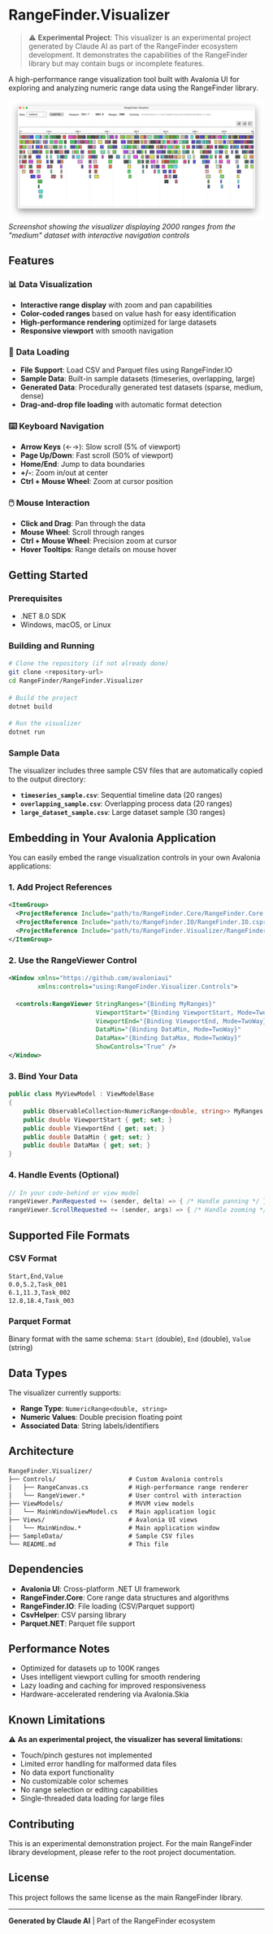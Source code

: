 # RangeFinder.Visualizer

> ⚠️ **Experimental Project**: This visualizer is an experimental project generated by Claude AI as part of the
> RangeFinder ecosystem development. It demonstrates the capabilities of the RangeFinder library but may contain bugs
> or incomplete features.

A high-performance range visualization tool built with Avalonia UI for exploring and analyzing numeric range data using the RangeFinder library.

![RangeFinder Visualizer Screenshot](SampleData/rangefinder_viz.png)
_Screenshot showing the visualizer displaying 2000 ranges from the "medium" dataset with interactive navigation controls_

## Features

### 📊 **Data Visualization**

- **Interactive range display** with zoom and pan capabilities
- **Color-coded ranges** based on value hash for easy identification
- **High-performance rendering** optimized for large datasets
- **Responsive viewport** with smooth navigation

### 📁 **Data Loading**

- **File Support**: Load CSV and Parquet files using RangeFinder.IO
- **Sample Data**: Built-in sample datasets (timeseries, overlapping, large)
- **Generated Data**: Procedurally generated test datasets (sparse, medium, dense)
- **Drag-and-drop file loading** with automatic format detection

### ⌨️ **Keyboard Navigation**

- **Arrow Keys** (←→): Slow scroll (5% of viewport)
- **Page Up/Down**: Fast scroll (50% of viewport)
- **Home/End**: Jump to data boundaries
- **+/-**: Zoom in/out at center
- **Ctrl + Mouse Wheel**: Zoom at cursor position

### 🖱️ **Mouse Interaction**

- **Click and Drag**: Pan through the data
- **Mouse Wheel**: Scroll through ranges
- **Ctrl + Mouse Wheel**: Precision zoom at cursor
- **Hover Tooltips**: Range details on mouse hover

## Getting Started

### Prerequisites

- .NET 8.0 SDK
- Windows, macOS, or Linux

### Building and Running

```bash
# Clone the repository (if not already done)
git clone <repository-url>
cd RangeFinder/RangeFinder.Visualizer

# Build the project
dotnet build

# Run the visualizer
dotnet run
```

### Sample Data

The visualizer includes three sample CSV files that are automatically copied to the output directory:

- **`timeseries_sample.csv`**: Sequential timeline data (20 ranges)
- **`overlapping_sample.csv`**: Overlapping process data (20 ranges)
- **`large_dataset_sample.csv`**: Large dataset sample (30 ranges)

## Embedding in Your Avalonia Application

You can easily embed the range visualization controls in your own Avalonia applications:

### 1. Add Project References

```xml
<ItemGroup>
  <ProjectReference Include="path/to/RangeFinder.Core/RangeFinder.Core.csproj" />
  <ProjectReference Include="path/to/RangeFinder.IO/RangeFinder.IO.csproj" />
  <ProjectReference Include="path/to/RangeFinder.Visualizer/RangeFinder.Visualizer.csproj" />
</ItemGroup>
```

### 2. Use the RangeViewer Control

```xml
<Window xmlns="https://github.com/avaloniaui"
        xmlns:controls="using:RangeFinder.Visualizer.Controls">
  
  <controls:RangeViewer StringRanges="{Binding MyRanges}"
                        ViewportStart="{Binding ViewportStart, Mode=TwoWay}"
                        ViewportEnd="{Binding ViewportEnd, Mode=TwoWay}"
                        DataMin="{Binding DataMin, Mode=TwoWay}"
                        DataMax="{Binding DataMax, Mode=TwoWay}"
                        ShowControls="True" />
</Window>
```

### 3. Bind Your Data

```csharp
public class MyViewModel : ViewModelBase
{
    public ObservableCollection<NumericRange<double, string>> MyRanges { get; set; }
    public double ViewportStart { get; set; }
    public double ViewportEnd { get; set; }
    public double DataMin { get; set; }
    public double DataMax { get; set; }
}
```

### 4. Handle Events (Optional)

```csharp
// In your code-behind or view model
rangeViewer.PanRequested += (sender, delta) => { /* Handle panning */ };
rangeViewer.ScrollRequested += (sender, args) => { /* Handle zooming */ };
```

## Supported File Formats

### CSV Format

```csv
Start,End,Value
0.0,5.2,Task_001
6.1,11.3,Task_002
12.8,18.4,Task_003
```

### Parquet Format

Binary format with the same schema: `Start` (double), `End` (double), `Value` (string)

## Data Types

The visualizer currently supports:

- **Range Type**: `NumericRange<double, string>`
- **Numeric Values**: Double precision floating point
- **Associated Data**: String labels/identifiers

## Architecture

```text
RangeFinder.Visualizer/
├── Controls/                    # Custom Avalonia controls
│   ├── RangeCanvas.cs           # High-performance range renderer
│   └── RangeViewer.*            # User control with interaction
├── ViewModels/                  # MVVM view models
│   └── MainWindowViewModel.cs   # Main application logic
├── Views/                       # Avalonia UI views
│   └── MainWindow.*             # Main application window
├── SampleData/                  # Sample CSV files
└── README.md                    # This file
```

## Dependencies

- **Avalonia UI**: Cross-platform .NET UI framework
- **RangeFinder.Core**: Core range data structures and algorithms
- **RangeFinder.IO**: File loading (CSV/Parquet support)
- **CsvHelper**: CSV parsing library
- **Parquet.NET**: Parquet file support

## Performance Notes

- Optimized for datasets up to 100K ranges
- Uses intelligent viewport culling for smooth rendering
- Lazy loading and caching for improved responsiveness
- Hardware-accelerated rendering via Avalonia.Skia

## Known Limitations

⚠️ **As an experimental project, the visualizer has several limitations:**

- Touch/pinch gestures not implemented
- Limited error handling for malformed data files
- No data export functionality
- No customizable color schemes
- No range selection or editing capabilities
- Single-threaded data loading for large files

## Contributing

This is an experimental demonstration project. For the main RangeFinder library development, please refer to the root project documentation.

## License

This project follows the same license as the main RangeFinder library.

---

**Generated by Claude AI** | Part of the RangeFinder ecosystem
